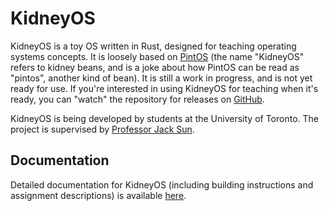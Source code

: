# KidneyOS

<!-- [> about-body](docs/about-body.md) -->
<!-- BEGIN mdsh -->
KidneyOS is a toy OS written in Rust, designed for teaching operating systems concepts. It is loosely based on [PintOS](https://pintos-os.org/) (the name "KidneyOS" refers to kidney beans, and is a joke about how PintOS can be read as "pintos", another kind of bean). It is still a work in progress, and is not yet ready for use. If you're interested in using KidneyOS for teaching when it's ready, you can "watch" the repository for releases on [GitHub](https://github.com/KidneyOS/KidneyOS).

KidneyOS is being developed by students at the University of Toronto. The project is supervised by [Professor Jack Sun](https://www.cs.toronto.edu/~sunk/).
<!-- END mdsh -->

## Documentation

Detailed documentation for KidneyOS (including building instructions and assignment descriptions) is available [here](TODO).
